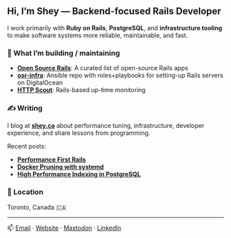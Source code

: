 ## Hi, I’m Shey — Backend-focused Rails Developer

I work primarily with **Ruby on Rails**, **PostgreSQL**, and **infrastructure tooling** to make software systems more reliable, maintainable, and fast.

### 🔧 What I’m building / maintaining
- [**Open Source Rails**](https://github.com/shey/opensourcerails): A curated list of open-source Rails apps
- [**osr-infra**](https://github.com/shey/osr-infra): Ansible repo with roles+playbooks for setting-up Rails servers on DigitalOcean
- [**HTTP Scout**](https://httpscout.io): Rails-based up-time monitoring

### ✍️ Writing
I blog at [**shey.ca**](https://shey.ca) about performance tuning, infrastructure, developer experience, and share lessons from programming.

Recent posts:
- [**Performance First Rails**](https://shey.ca/2025/06/07/performance-first-rails.html)
- [**Docker Pruning with systemd**](https://shey.ca/2024/04/08/docker-pruning-with-systemd.html)
- [**High Performance Indexing in PostgreSQL**](https://shey.ca/2024/04/09/high-performance-indexing-in-postgresql.html)

### 📍 Location
Toronto, Canada  🇨🇦

---

📫 [Email](mailto:me@shey.ca) · [Website](https://shey.ca) · [Mastodon](https://ruby.social/@shey) · [LinkedIn](https://www.linkedin.com/in/sheysewani/)
